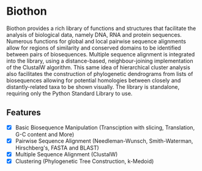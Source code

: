 # Biothon
Biothon provides a rich library of functions and structures that facilitate the analysis of biological data, namely DNA, RNA and protein sequences.
Numerous functions for global and local pairwise sequence alignments allow for regions of similarity and conserved domains to be identified between pairs of  biosequences.
Multiple sequence alignment is integrated into the library, using a distance-based, neighbour-joining implementation of the ClustalW algorithm.
This same idea of hierarchical cluster analysis also facilitates the construction of phylogenetic dendrograms from lists of biosequences allowing for potential homologies between closely and distantly-related taxa to be shown visually.
The library is standalone, requiring only the Python Standard Library to use.

## Features
- [x] Basic Biosequence Manipulation (Transciption with slicing, Translation, G-C content and More)
- [x] Pairwise Sequence Alignment (Needleman-Wunsch, Smith-Waterman, Hirschberg's, FASTA and BLAST)
- [x] Multiple Sequence Alignment (ClustalW)
- [x] Clustering (Phylogenetic Tree Construction, k-Medoid)
